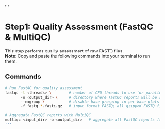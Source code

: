 '''
# Step1: Quality Assessment (FastQC & MultiQC)

This step performs quality assessment of raw FASTQ files.  
**Note**: Copy and paste the following commands into your terminal to run them.  

## Commands

```bash
# Run FastQC for quality assessment
fastqc -t <threads> \        # number of CPU threads to use for parallel processing
       -o <output_dir> \     # directory where FastQC reports will be saved
       --nogroup \           # disable base grouping in per-base plots (useful for long reads)
       -f fastq *.fastq.gz   # input format FASTQ; all gzipped FASTQ files in the current directory

# Aggregate FastQC reports with MultiQC
multiqc <input_dir> -o <output_dir>   # aggregate all FastQC reports from <input_dir> into a summary report
'''
